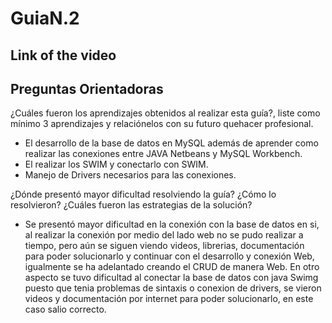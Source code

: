 # GuiaN.2
## Link of the video


## Preguntas Orientadoras
¿Cuáles fueron los aprendizajes obtenidos al realizar esta guía?, liste como mínimo 3 aprendizajes y relaciónelos con su futuro quehacer profesional.
  - El desarrollo de la base de datos en MySQL además de aprender como realizar las conexiones entre JAVA Netbeans y MySQL Workbench.
  - El realizar los SWIM y conectarlo con SWIM.
  - Manejo de Drivers necesarios para las conexiones.

¿Dónde presentó mayor dificultad resolviendo la guía? ¿Cómo lo resolvieron? ¿Cuáles fueron las estrategias de la solución?
  - Se presentó mayor dificultad en la conexión con la base de datos en si, al realizar la conexión por medio del lado web no se pudo realizar a tiempo, pero aún se siguen viendo videos, librerias, documentación para poder solucionarlo y continuar con el desarrollo y conexión Web, igualmente se ha adelantado creando el CRUD de manera Web. En otro aspecto se tuvo dificultad al conectar la base de datos con java Swimg puesto que tenia problemas de sintaxis o conexion de drivers, se vieron videos y documentación por internet para poder solucionarlo, en este caso salio correcto.




